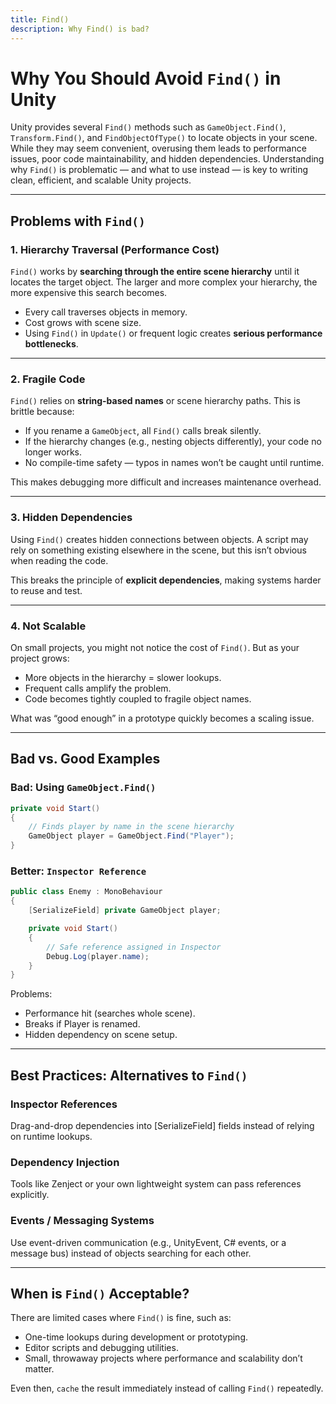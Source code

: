 ```yaml
---
title: Find()
description: Why Find() is bad?
---
```


# Why You Should Avoid `Find()` in Unity

Unity provides several `Find()` methods such as `GameObject.Find()`, `Transform.Find()`, and `FindObjectOfType()` to locate objects in your scene. While they may seem convenient, overusing them leads to performance issues, poor code maintainability, and hidden dependencies. Understanding why `Find()` is problematic — and what to use instead — is key to writing clean, efficient, and scalable Unity projects.

---

## Problems with `Find()`

### 1. Hierarchy Traversal (Performance Cost)
`Find()` works by **searching through the entire scene hierarchy** until it locates the target object. The larger and more complex your hierarchy, the more expensive this search becomes.

- Every call traverses objects in memory.
- Cost grows with scene size.
- Using `Find()` in `Update()` or frequent logic creates **serious performance bottlenecks**.

---

### 2. Fragile Code
`Find()` relies on **string-based names** or scene hierarchy paths. This is brittle because:

- If you rename a `GameObject`, all `Find()` calls break silently.
- If the hierarchy changes (e.g., nesting objects differently), your code no longer works.
- No compile-time safety — typos in names won’t be caught until runtime.

This makes debugging more difficult and increases maintenance overhead.

---

### 3. Hidden Dependencies
Using `Find()` creates hidden connections between objects. A script may rely on something existing elsewhere in the scene, but this isn’t obvious when reading the code.

This breaks the principle of **explicit dependencies**, making systems harder to reuse and test.

---

### 4. Not Scalable
On small projects, you might not notice the cost of `Find()`. But as your project grows:

- More objects in the hierarchy = slower lookups.
- Frequent calls amplify the problem.
- Code becomes tightly coupled to fragile object names.

What was “good enough” in a prototype quickly becomes a scaling issue.

---

## Bad vs. Good Examples

### Bad: Using `GameObject.Find()`
```csharp
private void Start()
{
    // Finds player by name in the scene hierarchy
    GameObject player = GameObject.Find("Player");
}
```

### Better: `Inspector Reference`
```csharp
public class Enemy : MonoBehaviour
{
    [SerializeField] private GameObject player;

    private void Start()
    {
        // Safe reference assigned in Inspector
        Debug.Log(player.name);
    }
}
```

Problems:
- Performance hit (searches whole scene).
- Breaks if Player is renamed.
- Hidden dependency on scene setup.

---

## Best Practices: Alternatives to `Find()`

### Inspector References
Drag-and-drop dependencies into [SerializeField] fields instead of relying on runtime lookups.

### Dependency Injection
Tools like Zenject or your own lightweight system can pass references explicitly.

### Events / Messaging Systems
Use event-driven communication (e.g., UnityEvent, C# events, or a message bus) instead of objects searching for each other.

---

## When is `Find()` Acceptable?

There are limited cases where `Find()` is fine, such as:
- One-time lookups during development or prototyping.
- Editor scripts and debugging utilities.
- Small, throwaway projects where performance and scalability don’t matter.

Even then, `cache` the result immediately instead of calling `Find()` repeatedly.